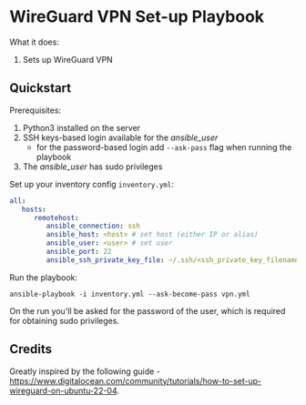 # WireGuard VPN Set-up Playbook

What it does:

1. Sets up WireGuard VPN

## Quickstart

Prerequisites:

1. Python3 installed on the server
2. SSH keys-based login available for the *ansible_user*
    - for the password-based login add `--ask-pass` flag when running the playbook
3. The *ansible_user* has sudo privileges

Set up your inventory config `inventory.yml`:

```yaml
all:
   hosts:
      remotehost:
         ansible_connection: ssh
         ansible_host: <host> # set host (either IP or alias)
         ansible_user: <user> # set user
         ansible_port: 22
         ansible_ssh_private_key_file: ~/.ssh/<ssh_private_key_filename> # set SSH private key filename
```

Run the playbook:

```shell
ansible-playbook -i inventory.yml --ask-become-pass vpn.yml
```

On the run you'll be asked for the password of the user, which is required for obtaining sudo privileges.

## Credits

Greatly inspired by the following guide - <https://www.digitalocean.com/community/tutorials/how-to-set-up-wireguard-on-ubuntu-22-04>.
